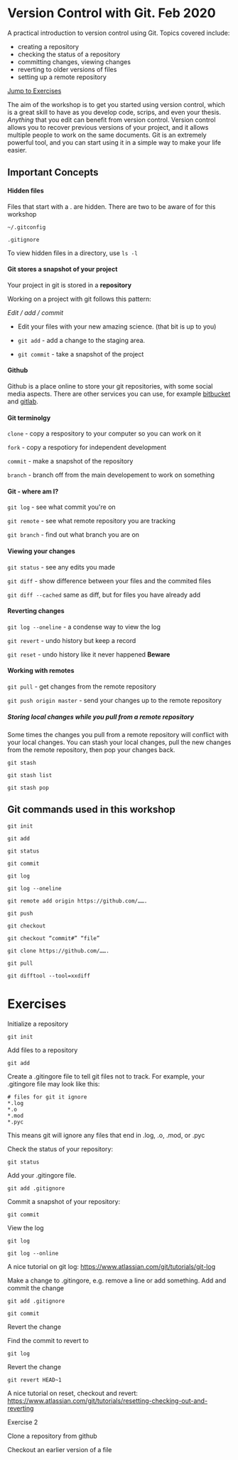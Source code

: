 # Version Control with Git.  Feb 2020
A practical introduction to version control using Git. Topics covered include: 

* creating a repository
* checking the status of a repository
* committing changes, viewing changes
* reverting to older versions of files
* setting up a remote repository

[Jump to Exercises](#Exercises)
 
The aim of the workshop is to get you started using version control, which is a great skill to have as you develop code, scrips, and even your thesis.   <em>Anything</em> that you edit can benefit from version control.  Version control allows you to recover previous versions of your project, and it allows multiple people to work on the same documents. Git is an extremely powerful tool, and you can start using it in a simple way to make your life easier.

## Important Concepts

#### Hidden files
Files that start with a . are hidden.  There are two to be aware of for this workshop

    ~/.gitconfig

    .gitignore

To view hidden files in a directory, use
`ls -l`

#### Git stores a snapshot of your project

Your project in git is stored in a **repository**

Working on a project with git follows this pattern:

<em>Edit / add / commit </em>

 * Edit your files with your new amazing science. (that bit is up to you)

 * `git add` - add a change to the staging area.   

 * `git commit`  - take a snapshot of the project


#### Github 

Github is a place online to store your git repositories, with some social media aspects. 
There are other services you can use, for example [bitbucket](bitbucket.org) and [gitlab](https://about.gitlab.com/). 

#### Git terminolgy

`clone` - copy a respository to your computer so you can work on it

`fork` - copy a respotiory for independent development

`commit` - make a snapshot of the repository

`branch` - branch off from the main developement to work on something


#### Git - where am I?

`git log` - see what commit you're on

`git remote` - see what remote repository you are tracking

`git branch` - find out what branch you are on


#### Viewing your changes

`git status` - see any edits you made

`git diff` - show difference between your files and the commited files

`git diff --cached`  same as diff, but for files you have already add


#### Reverting changes

`git log --oneline`  - a condense way to view the log

`git revert` - undo history but keep a record

`git reset`   - undo history like it never happened **Beware**

#### Working with remotes

`git pull` - get changes from the remote repository

`git push origin master` - send your changes up to the remote repository

##### Storing local changes while you pull from a remote repository

Some times the changes you pull from a remote repository will conflict with your local changes.  You can stash your local changes, pull the new changes from the remote repository, then pop your changes back. 

`git stash`

`git stash list`

`git stash pop`



## Git commands used in this workshop

`git init`

`git add`

`git status`

`git commit`

`git log`

`git log --oneline`

`git remote add origin https://github.com/…….`

`git push`

`git checkout`

`git checkout “commit#” “file”`

`git clone https://github.com/…….`

`git pull`

`git difftool --tool=xxdiff`

# Exercises

Initialize a repository

`git init`

Add files to a repository

`git add` 

Create a .gitingore file to tell git files not to track.  For example, your .gitingore file may look like this:

````
# files for git it ignore
*.log
*.o
*.mod
*.pyc
````

This means git will ignore any files that end in .log, .o, .mod, or .pyc

Check the status of your repository:

`git status`

Add your .gitingore file.

`git add .gitignore`

Commit a snapshot of your repository:

`git commit`

View the log

`git log`

`git log --online`

A nice tutorial on git log: https://www.atlassian.com/git/tutorials/git-log

Make a change to .gitingore, e.g. remove a line or add something. Add and commit the change

`git add .gitignore`

`git commit`

Revert the change

Find the commit to revert to

`git log` 

Revert the change

`git revert HEAD~1` 

A nice tutorial on reset, checkout and revert: https://www.atlassian.com/git/tutorials/resetting-checking-out-and-reverting

Exercise 2

Clone a repository from github

Checkout an earlier version of a file






